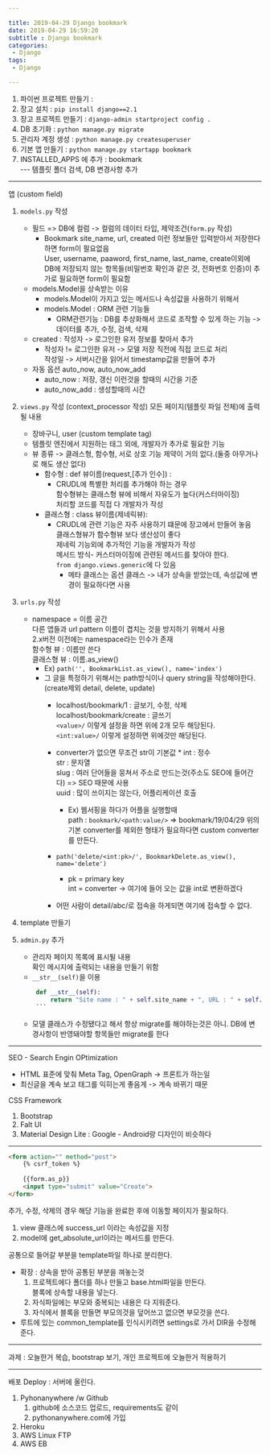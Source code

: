 ```yaml
---

title: 2019-04-29 Django bookmark
date: 2019-04-29 16:59:20
subtitle : Django bookmark
categories:
 - Django
tags:
 - Django

---
```



1. 파이썬 프로젝트 만들기 :
2. 장고 설치 : `pip install django==2.1`
3. 장고 프로젝트 만들기 : `django-admin startproject config .`
4. DB 초기화 : `python manage.py migrate`
5. 관리자 계정 생성 : `python manage.py createsuperuser`
6. 기본 앱 만들기 : `python manage.py startapp bookmark`
7. INSTALLED_APPS 에 추가 : bookmark  
--- 템플릿 폴더 검색, DB 변경사항 추가

---

앱
(custom field)
1. ``models.py`` 작성
    * 필드 => DB에 컬럼 -> 컬럼의 데이터 타입, 제약조건(``form.py`` 작성)
      * Bookmark site_name, url, created 이런 정보들만 입력받아서 저장한다 하면 form이 필요없음  
        User, username, paaword, first_name, last_name, create이외에
        DB에 저장되지 않는 항목들(비밀번호 확인과 같은 것, 전화번호 인증)이 추가로 필요하면 form이 필요함
    * models.Model을 상속받는 이유
        * models.Model이 가지고 있는 메서드나 속성값을 사용하기 위해서
        * models.Model : ORM 관련 기능들
            * ORM관련기능 : DB를 추상화해서 코드로 조작할 수 있게 하는 기능 -> 데이터를 추가, 수정, 검색, 삭제
    * created :
        작성자 -> 로그인한 유저 정보를 찾아서 추가
      * 작성자 != 로그인한 유저
         -> 모델 저장 직전에 직접 코드로 처리  
       작성일 -> 서버시간을 읽어서 timestamp값을 만들어 추가
    * 자동 옵션 auto_now, auto_now_add
       * auto_now : 저장, 갱신 이런것을 할때의 시간을 기준
       * auto_now_add : 생성할때의 시간      
            
2. `views.py` 작성
(context_processor 작성) 모든 페이지(템플릿 파일 전체)에 출력될 내용
    * 장바구니, user
(custom template tag)
    * 템플릿 엔진에서 지원하는 태그 외에, 개발자가 추가로 필요한 기능
    * 뷰 종류 -> 클래스형, 함수형, 서로 상호 기능 제약이 거의 없다.(둘중 아무거나로 해도 생산 없다)
       * 함수형 : def 뷰이름(request,[추가 인수]) :
          * CRUDL에 특별한 처리를 추가해야 하는 경우  
            함수형뷰는 클래스형 뷰에 비해서 자유도가 높다(커스터마이징)  
            처리할 코드를 직접 다 개발자가 작성  
       * 클래스형 : class 뷰이름(제네릭뷰):
          * CRUDL에 관련 기능은 자주 사용하기 떄문에 장고에서 만들어 놓음  
            클래스형뷰가 함수형뷰 보다 생산성이 좋다  
            제네릭 기능외에 추가적인 기능을 개발자가 작성  
            메서드 방식- 커스터마이징에 관련된 메서드를 찾아야 한다.  
            `from django.views.generic`에 다 있음  
              * 메타 클래스는 옵션 클래스 -> 내가 상속을 받았는데, 속성값에 변경이 필요하다면 사용
        

1. `urls.py` 작성  
    * namespace = 이름 공간  
     다른 앱들과 url pattern 이름이 겹치는 것을 방지하기 위해서 사용  
     2.x버전 이전에는 namespace라는 인수가 존재  
     함수형 뷰 : 이름만 쓴다  
     클래스형 뷰 : 이름.as_view()
      * Ex) `path('', BookmarkList.as_view(), name='index')`
      * 그 글을 특정하기 위해서는 path방식이나 query string을 작성해야한다.(create제외 detail, delete, update)
          * localhost/bookmark/1 : 글보기, 수정, 삭제 
            localhost/bookmark/create : 글쓰기  
            `<value>/` 이렇게 설정을 하면 위에 2개 모두 해당된다.  
            `<int:value>/` 이렇게 설정하면 위에것만 해당된다.
           * converter가 없으면 무조건 str이 기본값
            * int : 정수  
             str : 문자열  
             slug : 여러 단어들을 뭉쳐서 주소로 만드는것(주소도 SEO에 들어간다) => SEO 때문에 사용  
             uuid : 많이 쓰이지는 않는다, 어플리케이션 호출  
              * Ex) 웹서핑을 하다가 어플을 실행할때  
             path : `bookmark/<path:value/>` => bookmark/19/04/29
             위의 기본 converter를 제외한 형태가 필요하다면 custom converter를 만든다.  
            
          * `path('delete/<int:pk>/', BookmarkDelete.as_view(), name='delete')`
            * pk = primary key  
             int = converter -> 여기에 들어 오는 값을 int로 변환하겠다
          * 어떤 사람이 detail/abc/로 접속을 하게되면 여기에 접속할 수 없다.
      
2. template 만들기
3. `admin.py` 추가
   * 관리자 페이지 목록에 표시될 내용  
     확인 메시지에 출력되는 내용을 만들기 위함
    * `__str__(self)`을 이용
         ```python
          def __str__(self):
              return "Site name : " + self.site_name + ", URL : " + self.url
          ```
    * 모델 클래스가 수정됐다고 해서 항상 migrate를 해야하는것은 아니.
    DB에 변경사항이 반영돼야할 항목들만 migrate를 한다

---

SEO - Search Engin OPtimization  
  * HTML 표준에 맞춰 Meta Tag, OpenGraph -> 프론트가 하는일
  * 최신글을 계속 보고 태그를 익히는게 좋음게 -> 계속 바뀌기 때문
  
CSS Framework
1. Bootstrap
2. Falt UI
3. Material Design Lite : Google - Android랑 디자인이 비슷하다

---

```html
<form action="" method="post">
    {% csrf_token %}
    
    {{form.as_p}}
    <input type="submit" value="Create">
</form>
```
추가, 수정, 삭제의 경우 해당 기능을 완료한 후에 이동할 페이지가 필요하다.  
1. view 클래스에 success_url 이라는 속성값을 지정
2. model에 get_absolute_url이라는 메서드를 만든다.
  
공통으로 들어갈 부분을 template파일 하나로 분리한다.
* 확장 : 상속을 받아 공통된 부분을 껴놓는것  
  1. 프로젝트에다 폴더를 하나 만들고 base.html파일을 만든다.  
  블록에 상속할 내용을 넣는다.  
  2. 자식파일에는 부모와 중복되는 내용은 다 지워준다.
  3. 자식에서 블록을 만들면 부모의것을 덮어쓰고 없으면 부모것을 쓴다.
* 루트에 있는 common_template를 인식시키려면 settings로 가서 DIR을 수정해준다.

---

과제 : 오늘한거 복습,  bootstrap 보기, 개인 프로젝트에 오늘한거 적용하기


---

배포 Deploy : 서버에 올린다.
1. Pyhonanywhere /w Github
    1. github에 소스코드 업로드, requirements도 같이
    2. pythonanywhere.com에 가입
2. Heroku
3. AWS Linux FTP
4. AWS EB